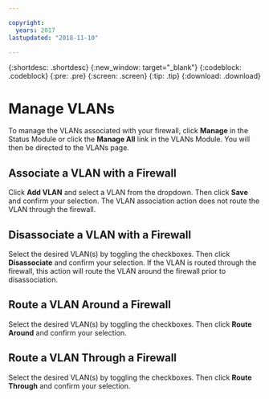 ```yaml
---

copyright:
  years: 2017
lastupdated: "2018-11-10"

---
```


{:shortdesc: .shortdesc}
{:new_window: target="_blank"}
{:codeblock: .codeblock}
{:pre: .pre}
{:screen: .screen}
{:tip: .tip}
{:download: .download}

# Manage VLANs

To manage the VLANs associated with your firewall, click **Manage** in the Status Module or click the **Manage All** link in the VLANs Module. You will then be directed to the VLANs page.

## Associate a VLAN with a Firewall

Click **Add VLAN** and select a VLAN from the dropdown. Then click **Save** and confirm your selection.
The VLAN association action does not route the VLAN through the firewall.

## Disassociate a VLAN with a Firewall

Select the desired VLAN(s) by toggling the checkboxes. Then click **Disassociate** and confirm your selection.
If the VLAN is routed through the firewall, this action will route the VLAN around the firewall prior to disassociation.

## Route a VLAN Around a Firewall

Select the desired VLAN(s) by toggling the checkboxes. Then click **Route Around** and confirm your selection.

## Route a VLAN Through a Firewall

Select the desired VLAN(s) by toggling the checkboxes. Then click **Route Through** and confirm your selection.